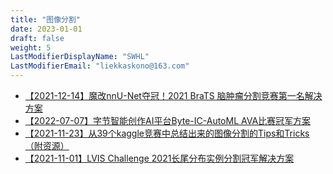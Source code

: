```yaml
---
title: "图像分割"
date: 2023-01-01
draft: false
weight: 5
LastModifierDisplayName: "SWHL"
LastModifierEmail: "liekkaskono@163.com"
---
```

 
- [【2021-12-14】魔改nnU-Net夺冠！2021 BraTS 脑肿瘤分割竞赛第一名解决方案](https://mp.weixin.qq.com/s/k_v8FG26VGKlZypIdyw5lQ)
- [【2022-07-07】字节智能创作AI平台Byte-IC-AutoML AVA比赛冠军方案](https://arxiv.org/abs/2206.10845)
- [【2021-11-23】从39个kaggle竞赛中总结出来的图像分割的Tips和Tricks（附资源）](https://mp.weixin.qq.com/s/O93JIkUXIfvFwHNfy0ZHZA)
- [【2021-11-01】LVIS Challenge 2021长尾分布实例分割冠军解决方案](https://zhuanlan.zhihu.com/p/427853229)
